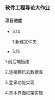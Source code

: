 ### 软件工程导论大作业
#### 项目进度
* 5.14
  
  1.新建文件夹
  
* 5.15
 
1.前后端搭建

2.连接腾讯云数据库
 
 3.登录功能实现
 
 4.基本界面框架实现 
